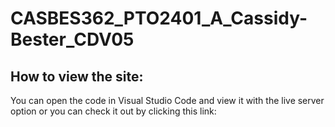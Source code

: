 # CASBES362_PTO2401_A_Cassidy-Bester_CDV05

## How to view the site:
You can open the code in Visual Studio Code and view it with the live server option or you can check it out by clicking this link: 
